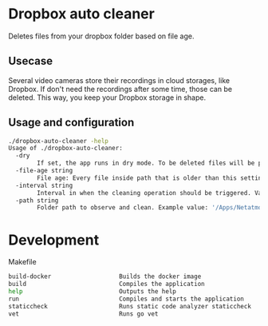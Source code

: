 # Dropbox auto cleaner

Deletes files from your dropbox folder based on file age.

## Usecase

Several video cameras store their recordings in cloud storages, like Dropbox.
If don't need the recordings after some time, those can be deleted.
This way, you keep your Dropbox storage in shape.

## Usage and configuration

```sh
./dropbox-auto-cleaner -help
Usage of ./dropbox-auto-cleaner:
  -dry
    	If set, the app runs in dry mode. To be deleted files will be printed. No files will be deleted.
  -file-age string
    	File age: Every file inside path that is older than this setting will be deleted. Values from https://pkg.go.dev/time@go1.20.1#ParseDuration are supported. Default: '168h' (aka 7 days). (default "168h")
  -interval string
    	Interval in when the cleaning operation should be triggered. Values from https://pkg.go.dev/time@go1.20.1#ParseDuration are supported. Example value: '24h'. (default "24h")
  -path string
    	Folder path to observe and clean. Example value: '/Apps/Netatmo/Your Name'. Required flag.
```

# Development

Makefile

```sh
build-docker                   Builds the docker image
build                          Compiles the application
help                           Outputs the help
run                            Compiles and starts the application
staticcheck                    Runs static code analyzer staticcheck
vet                            Runs go vet
```